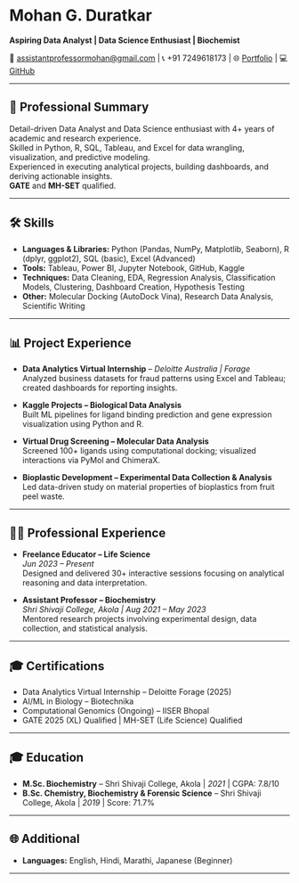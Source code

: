 # Mohan G. Duratkar  
**Aspiring Data Analyst | Data Science Enthusiast | Biochemist**

📧 assistantprofessormohan@gmail.com | 📞 +91 7249618173 | 🌐 [Portfolio]() | 💻 [GitHub](https://github.com/moha3233)

---

## 🧩 Professional Summary  
Detail-driven Data Analyst and Data Science enthusiast with 4+ years of academic and research experience.  
Skilled in Python, R, SQL, Tableau, and Excel for data wrangling, visualization, and predictive modeling.  
Experienced in executing analytical projects, building dashboards, and deriving actionable insights.  
**GATE** and **MH-SET** qualified.

---

## 🛠️ Skills

- **Languages & Libraries:** Python (Pandas, NumPy, Matplotlib, Seaborn), R (dplyr, ggplot2), SQL (basic), Excel (Advanced)
- **Tools:** Tableau, Power BI, Jupyter Notebook, GitHub, Kaggle
- **Techniques:** Data Cleaning, EDA, Regression Analysis, Classification Models, Clustering, Dashboard Creation, Hypothesis Testing
- **Other:** Molecular Docking (AutoDock Vina), Research Data Analysis, Scientific Writing

---

## 📊 Project Experience

- **Data Analytics Virtual Internship** – *Deloitte Australia | Forage*  
  Analyzed business datasets for fraud patterns using Excel and Tableau; created dashboards for reporting insights.

- **Kaggle Projects – Biological Data Analysis**  
  Built ML pipelines for ligand binding prediction and gene expression visualization using Python and R.

- **Virtual Drug Screening – Molecular Data Analysis**  
  Screened 100+ ligands using computational docking; visualized interactions via PyMol and ChimeraX.

- **Bioplastic Development – Experimental Data Collection & Analysis**  
  Led data-driven study on material properties of bioplastics from fruit peel waste.

---

## 👨‍💻 Professional Experience

- **Freelance Educator – Life Science**  
  *Jun 2023 – Present*  
  Designed and delivered 30+ interactive sessions focusing on analytical reasoning and data interpretation.

- **Assistant Professor – Biochemistry**  
  *Shri Shivaji College, Akola | Aug 2021 – May 2023*  
  Mentored research projects involving experimental design, data collection, and statistical analysis.

---

## 🎓 Certifications

- Data Analytics Virtual Internship – Deloitte Forage (2025)
- AI/ML in Biology – Biotechnika
- Computational Genomics (Ongoing) – IISER Bhopal
- GATE 2025 (XL) Qualified | MH-SET (Life Science) Qualified

---

## 🎓 Education

- **M.Sc. Biochemistry** – Shri Shivaji College, Akola | *2021* | CGPA: 7.8/10
- **B.Sc. Chemistry, Biochemistry & Forensic Science** – Shri Shivaji College, Akola | *2019* | Score: 71.7%

---

## 🌐 Additional

- **Languages:** English, Hindi, Marathi, Japanese (Beginner)

---
